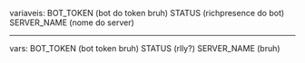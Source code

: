 variaveis: BOT_TOKEN (bot do token bruh)
           STATUS (richpresence do bot)
           SERVER_NAME (nome do server)
          
------------------------------------

vars: BOT_TOKEN (bot token bruh)
      STATUS (rlly?)
      SERVER_NAME (bruh)
